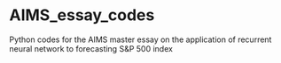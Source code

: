 # AIMS_essay_codes
Python codes for the AIMS master essay on the application of recurrent neural network to forecasting S&amp;P 500 index
